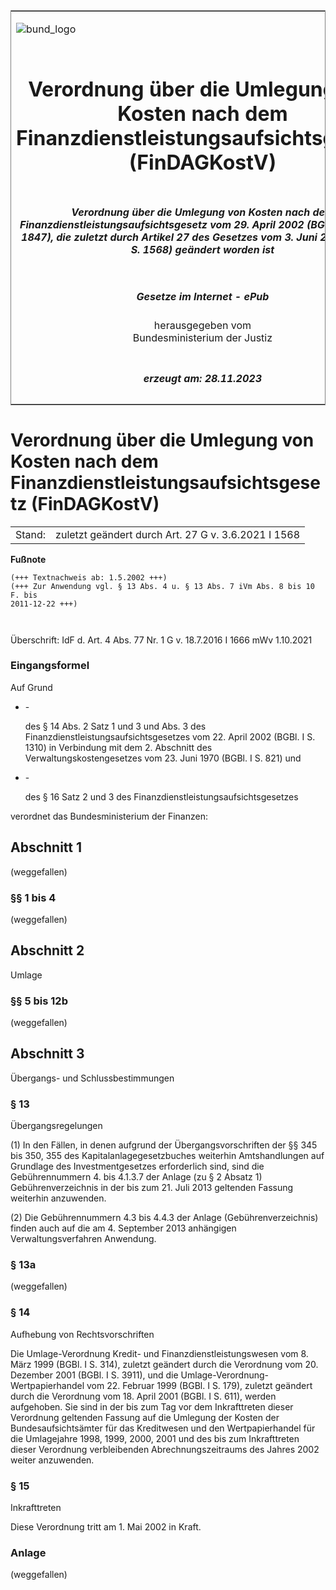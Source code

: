<span id="DECKBLATT.html"></span>

<table border="0" frame="border" width="100%">

<tr valign="top">

<td align="left">

![bund\_logo](BfJ_2021_Web_de_de.gif)

</td>

<td align="right">

 

</td>

</tr>

<tr align="center" valign="middle">

<td colspan="2">

# Verordnung über die Umlegung von Kosten nach dem Finanzdienstleistungsaufsichtsgesetz (FinDAGKostV)

</td>

</tr>

<tr align="center" valign="middle">

<td colspan="2">

##### Verordnung über die Umlegung von Kosten nach dem Finanzdienstleistungsaufsichtsgesetz vom 29. April 2002 (BGBl. I S. 1504, 1847), die zuletzt durch Artikel 27 des Gesetzes vom 3. Juni 2021 (BGBl. I S. 1568) geändert worden ist

</td>

</tr>

<tr align="center" valign="middle">

<td colspan="2">

  
  

##### Gesetze im Internet - ePub  
  
herausgegeben vom  
Bundesministerium der Justiz

</td>

</tr>

<tr align="center" valign="bottom">

<td colspan="2">

  
  

##### erzeugt am: 28.11.2023

</td>

</tr>

</table>

<span id="BJNR150400002.html"></span>

# Verordnung über die Umlegung von Kosten nach dem Finanzdienstleistungsaufsichtsgesetz (FinDAGKostV)

<div>

<div class="jnhtml">

|        |                                                     |
| ------ | --------------------------------------------------- |
| Stand: | zuletzt geändert durch Art. 27 G v. 3.6.2021 I 1568 |

</div>

</div>

<div>

  
**Fußnote**

<div class="jnhtml">

<div>

<div class="jurAbsatz">

  

``` 
(+++ Textnachweis ab: 1.5.2002 +++)
(+++ Zur Anwendung vgl. § 13 Abs. 4 u. § 13 Abs. 7 iVm Abs. 8 bis 10 F. bis 
2011-12-22 +++)

 
```

Überschrift: IdF d. Art. 4 Abs. 77 Nr. 1 G v. 18.7.2016 I 1666 mWv
1.10.2021

</div>

</div>

</div>

</div>

<span id="BJNR150400002BJNE000000000.html"></span>

### Eingangsformel  

<div>

<div class="jnhtml">

<div>

<div class="jurAbsatz">

Auf Grund

  - \-
    
    <div style="">
    
    des § 14 Abs. 2 Satz 1 und 3 und Abs. 3 des
    Finanzdienstleistungsaufsichtsgesetzes vom 22. April 2002 (BGBl. I
    S. 1310) in Verbindung mit dem 2. Abschnitt des
    Verwaltungskostengesetzes vom 23. Juni 1970 (BGBl. I S. 821) und
    
    </div>

  - \-
    
    <div style="">
    
    des § 16 Satz 2 und 3 des Finanzdienstleistungsaufsichtsgesetzes
    
    </div>

verordnet das Bundesministerium der Finanzen:

</div>

</div>

</div>

</div>

<span id="BJNR150400002BJNG000102301.html"></span>

## Abschnitt 1  
(weggefallen)

<span id="BJNR150400002BJNE000106301.html"></span>

### §§ 1 bis 4  
(weggefallen)

<span id="BJNR150400002BJNG000200000.html"></span>

## Abschnitt 2  
Umlage

<span id="BJNR150400002BJNE000506360.html"></span>

### §§ 5 bis 12b  
(weggefallen)

<span id="BJNR150400002BJNG000401112.html"></span>

## Abschnitt 3  
Übergangs- und Schlussbestimmungen

<span id="BJNR150400002BJNE001314360.html"></span>

### § 13  
Übergangsregelungen

<div>

<div class="jnhtml">

<div>

<div class="jurAbsatz">

(1) In den Fällen, in denen aufgrund der Übergangsvorschriften der §§
345 bis 350, 355 des Kapitalanlagegesetzbuches weiterhin Amtshandlungen
auf Grundlage des Investmentgesetzes erforderlich sind, sind die
Gebührennummern 4. bis 4.1.3.7 der Anlage (zu § 2 Absatz 1)
Gebührenverzeichnis in der bis zum 21. Juli 2013 geltenden Fassung
weiterhin anzuwenden.

</div>

<div class="jurAbsatz">

(2) Die Gebührennummern 4.3 bis 4.4.3 der Anlage (Gebührenverzeichnis)
finden auch auf die am 4. September 2013 anhängigen Verwaltungsverfahren
Anwendung.

</div>

</div>

</div>

</div>

<span id="BJNR150400002BJNE002101308.html"></span>

### § 13a  
(weggefallen)

<span id="BJNR150400002BJNE001401377.html"></span>

### § 14  
Aufhebung von Rechtsvorschriften

<div>

<div class="jnhtml">

<div>

<div class="jurAbsatz">

Die Umlage-Verordnung Kredit- und Finanzdienstleistungswesen vom 8. März
1999 (BGBl. I S. 314), zuletzt geändert durch die Verordnung vom 20.
Dezember 2001 (BGBl. I S. 3911), und die
Umlage-Verordnung-Wertpapierhandel vom 22. Februar 1999 (BGBl. I S.
179), zuletzt geändert durch die Verordnung vom 18. April 2001 (BGBl. I
S. 611), werden aufgehoben. Sie sind in der bis zum Tag vor dem
Inkrafttreten dieser Verordnung geltenden Fassung auf die Umlegung der
Kosten der Bundesaufsichtsämter für das Kreditwesen und den
Wertpapierhandel für die Umlagejahre 1998, 1999, 2000, 2001 und des bis
zum Inkrafttreten dieser Verordnung verbleibenden Abrechnungszeitraums
des Jahres 2002 weiter anzuwenden.

</div>

</div>

</div>

</div>

<span id="BJNR150400002BJNE001500000.html"></span>

### § 15  
Inkrafttreten

<div>

<div class="jnhtml">

<div>

<div class="jurAbsatz">

Diese Verordnung tritt am 1. Mai 2002 in Kraft.

</div>

</div>

</div>

</div>

<span id="BJNR150400002BJNE001734301.html"></span>

### Anlage  
(weggefallen)
